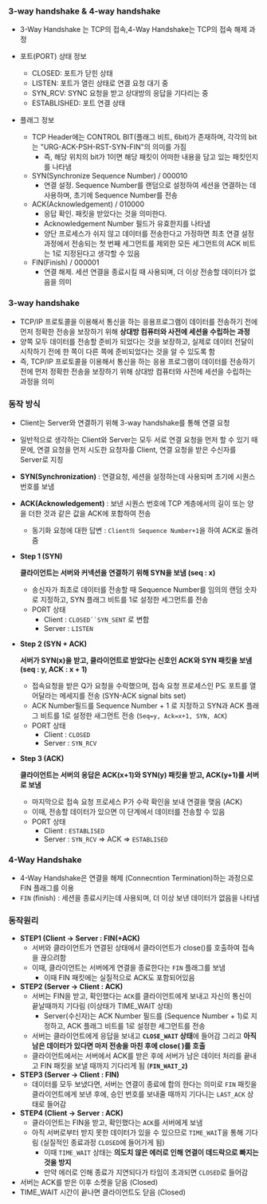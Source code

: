 ### 3-way handshake & 4-way handshake

- 3-Way Handshake 는 TCP의 접속,4-Way Handshake는 TCP의 접속 해제 과정

- 포트(PORT) 상태 정보
    - CLOSED: 포트가 닫힌 상태
    - LISTEN: 포트가 열린 상태로 연결 요청 대기 중
    - SYN_RCV: SYNC 요청을 받고 상대방의 응답을 기다리는 중
    - ESTABLISHED: 포트 연결 상태

- 플래그 정보
    - TCP Header에는 CONTROL BIT(플래그 비트, 6bit)가 존재하며, 각각의 bit는 "URG-ACK-PSH-RST-SYN-FIN"의 의미를 가짐
        - 즉, 해당 위치의 bit가 1이면 해당 패킷이 어떠한 내용을 담고 있는 패킷인지를 나타냄
    - SYN(Synchronize Sequence Number) / 000010
        - 연결 설정. Sequence Number를 랜덤으로 설정하여 세션을 연결하는 데 사용하며, 초기에 Sequence Number를 전송
    - ACK(Acknowledgement) / 010000
        - 응답 확인. 패킷을 받았다는 것을 의미한다.
        - Acknowledgement Number 필드가 유효한지를 나타냄
        - 양단 프로세스가 쉬지 않고 데이터를 전송한다고 가정하면 최초 연결 설정 과정에서 전송되는 첫 번째 세그먼트를 제외한 모든 세그먼트의 ACK 비트는 1로 지정된다고 생각할 수 있음
    - FIN(Finish) / 000001
        - 연결 해제. 세션 연결을 종료시킬 때 사용되며, 더 이상 전송할 데이터가 없음을 의미

### 3-way handshake

- TCP/IP 프로토콜을 이용해서 통신을 하는 응용프로그램이 데이터를 전송하기 전에 먼저 정확한 전송을 보장하기 위해 **상대방 컴퓨터와 사전에 세션을 수립하는 과정**
- 양쪽 모두 데이터를 전송할 준비가 되었다는 것을 보장하고, 실제로 데이터 전달이 시작하기 전에 한 쪽이 다른 쪽에 준비되었다는 것을 알 수 있도록 함
- 즉, TCP/IP 프로토콜을 이용해서 통신을 하는 응용 프로그램이 데이터를 전송하기 전에 먼저 정확한 전송을 보장하기 위해 상대방 컴퓨터와 사전에 세션을 수립하는 과정을 의미

### 동작 방식

- Client는 Server와 연결하기 위해 3-way handshake를 통해 연결 요청
- 일반적으로 생각하는 Client와 Server는 모두 서로 연결 요청을 먼저 할 수 있기 때문에, 연결 요청을 먼저 시도한 요청자를 Client, 연결 요청을 받은 수신자를 Server로 지칭
- **SYN(Synchronization)** : 연결요청, 세션을 설정하는데 사용되며 초기에 시퀀스 번호를 보냄
- **ACK(Acknowledgement)** : 보낸 시퀀스 번호에 TCP 계층에서의 길이 또는 양을 더한 것과 같은 값을 ACK에 포함하여 전송
    - 동기화 요청에 대한 답변 : `Client의 Sequence Number+1`을 하여 ACK로 돌려줌
- **Step 1 (SYN)**
    
    **클라이언트는 서버와 커넥션을 연결하기 위해 SYN을 보냄 (seq : x)**
    
    - 송신자가 최초로 데이터를 전송할 때 Sequence Number를 임의의 랜덤 숫자로 지정하고, SYN 플래그 비트를 1로 설정한 세그먼트를 전송
    - PORT 상태
        - Client : `CLOSED``SYN_SENT` 로 변함
        - Server : `LISTEN`
- **Step 2 (SYN + ACK)**
    
    **서버가 SYN(x)을 받고, 클라이언트로 받았다는 신호인 ACK와 SYN 패킷을 보냄 (seq : y, ACK : x + 1)**
    
    - 접속요청을 받은 Q가 요청을 수락했으며, 접속 요청 프로세스인 P도 포트를 열어달라는 메세지를 전송 (SYN-ACK signal bits set)
    - ACK Number필드를 Sequence Number + 1 로 지정하고 SYN과 ACK 플래그 비트를 1로 설정한 새그먼트 전송 (`Seq=y, Ack=x+1, SYN, ACK`)
    - PORT 상태
        - Client : `CLOSED`
        - Server : `SYN_RCV`
- **Step 3 (ACK)**
    
    **클라이언트는 서버의 응답은 ACK(x+1)와 SYN(y) 패킷을 받고, ACK(y+1)를 서버로 보냄**
    
    - 마지막으로 접속 요청 프로세스 P가 수락 확인을 보내 연결을 맺음 (ACK)
    - 이때, 전송할 데이터가 있으면 이 단계에서 데이터를 전송할 수 있음
    - PORT 상태
        - Client : `ESTABLISED`
        - Server : `SYN_RCV` ⇒ ACK ⇒ `ESTABLISED`

### **4-Way Handshake**

- 4-Way Handshake은 연결을 해제 (Connecntion Termination)하는 과정으로 FIN 플래그를 이용
- `FIN` (finish) : 세션을 종료시키는데 사용되며, 더 이상 보낸 데이터가 없음을 나타냄

### 동작원리

- **STEP1 (Client → Server : FIN(+ACK)**
    - 서버와 클라이언트가 연결된 상태에서 클라이언트가 close()를 호출하여 접속을 끊으려함
    - 이때, 클라이언트는 서버에게 연결을 종료한다는 `FIN` 플래그를 보냄
        - 이때 FIN 패킷에는 실질적으로 ACK도 포함되어있음
- **STEP2 (Server → Client : ACK)**
    - 서버는 FIN을 받고, 확인했다는 `ACK`를 클라이언트에게 보내고 자신의 통신이 끝날때까지 기다림 (이상태가 TIME_WAIT 상태)
        - Server(수신자)는 ACK Number 필드를 (Sequence Number + 1)로 지정하고, ACK 플래그 비트를 1로 설정한 세그먼트를 전송
    - 서버는 클라이언트에게 응답을 보내고 **`CLOSE_WAIT` 상태**에 들어감 그리고 **아직 남은 데이터가 있다면 마저 전송을 마친 후에 close( )를 호출**
    - 클라이언트에서는 서버에서 ACK를 받은 후에 서버가 남은 데이터 처리를 끝내고 FIN 패킷을 보낼 때까지 기다리게 됨 (**`FIN_WAIT_2`)**
- **STEP3 (Server → Client : FIN)**
    - 데이터를 모두 보냈다면, 서버는 연결이 종료에 합의 한다는 의미로 `FIN` 패킷을 클라이언트에게 보낸 후에, 승인 번호를 보내줄 때까지 기다니는 `LAST_ACK` 상태로 들어감
- **STEP4 (Client → Server : ACK)**
    - 클라이언트는 FIN을 받고, 확인했다는 `ACK`를 서버에게 보냄
    - 아직 서버로부터 받지 못한 데이터가 있을 수 있으므로 `TIME_WAI`T을 통해 기다림 (실질적인 종료과정 `CLOSED`에 들어가게 됨)
        - 이때 `TIME_WAIT` 상태는 **의도치 않은 에러로 인해 연결이 데드락으로 빠지는 것을 방지**
        - 만약 에러로 인해 종료가 지연되다가 타임이 초과되면 `CLOSED`로 들어감
- 서버는 ACK를 받은 이후 소켓을 닫음 (Closed)
- TIME_WAIT 시간이 끝나면 클라이언트도 닫음 (Closed)
